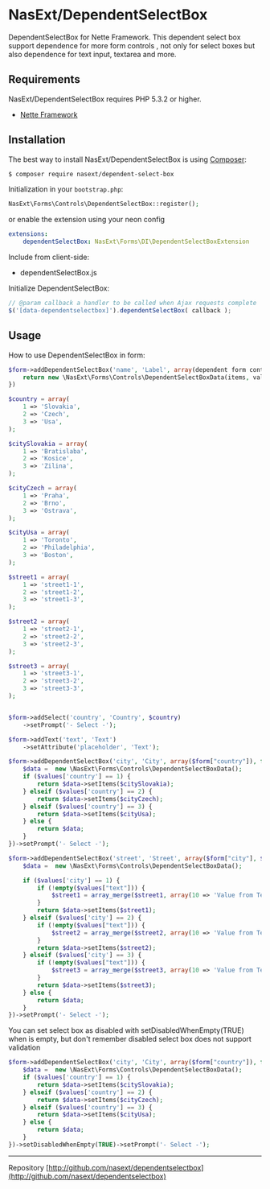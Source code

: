 NasExt/DependentSelectBox
===========================

DependentSelectBox for Nette Framework.
This dependent select box support dependence for more form controls , not only for select boxes but also dependence for text input, textarea and more.

Requirements
------------

NasExt/DependentSelectBox requires PHP 5.3.2 or higher.

- [Nette Framework](https://github.com/nette/nette)

Installation
------------

The best way to install NasExt/DependentSelectBox is using  [Composer](http://getcomposer.org/):

```sh
$ composer require nasext/dependent-select-box
```

Initialization in your `bootstrap.php`:

```php
NasExt\Forms\Controls\DependentSelectBox::register();
```

or enable the extension using your neon config
```yml
extensions:
	dependentSelectBox: NasExt\Forms\DI\DependentSelectBoxExtension
```

Include from client-side:
- dependentSelectBox.js

Initialize DependentSelectBox:
```js
// @param callback a handler to be called when Ajax requests complete
$('[data-dependentselectbox]').dependentSelectBox( callback );
```

## Usage

How to use DependentSelectBox in form:
```php
$form->addDependentSelectBox('name', 'Label', array(dependent form controls), function ($values) use () {
	return new \NasExt\Forms\Controls\DependentSelectBoxData(items, valueForSet);
})
```

```php
$country = array(
	1 => 'Slovakia',
	2 => 'Czech',
	3 => 'Usa',
);

$citySlovakia = array(
	1 => 'Bratislaba',
	2 => 'Kosice',
	3 => 'Zilina',
);

$cityCzech = array(
	1 => 'Praha',
	2 => 'Brno',
	3 => 'Ostrava',
);

$cityUsa = array(
	1 => 'Toronto',
	2 => 'Philadelphia',
	3 => 'Boston',
);

$street1 = array(
	1 => 'street1-1',
	2 => 'street1-2',
	3 => 'street1-3',
);

$street2 = array(
	1 => 'street2-1',
	2 => 'street2-2',
	3 => 'street2-3',
);

$street3 = array(
	1 => 'street3-1',
	2 => 'street3-2',
	3 => 'street3-3',
);


$form->addSelect('country', 'Country', $country)
	->setPrompt('- Select -');

$form->addText('text', 'Text')
	->setAttribute('placeholder', 'Text');

$form->addDependentSelectBox('city', 'City', array($form["country"]), function ($values) use ($citySlovakia, $cityCzech, $cityUsa) {
	$data =  new \NasExt\Forms\Controls\DependentSelectBoxData();
	if ($values['country'] == 1) {
		return $data->setItems($citySlovakia);
	} elseif ($values['country'] == 2) {
		return $data->setItems($cityCzech);
	} elseif ($values['country'] == 3) {
		return $data->setItems($cityUsa);
	} else {
		return $data;
	}
})->setPrompt('- Select -');

$form->addDependentSelectBox('street', 'Street', array($form["city"], $form["text"]), function ($values) use ($street1, $street2, $street3) {
	$data =  new \NasExt\Forms\Controls\DependentSelectBoxData();

	if ($values['city'] == 1) {
		if (!empty($values["text"])) {
			$street1 = array_merge($street1, array(10 => 'Value from Text input: ' . $values["text"]));
		}
		return $data->setItems($street1);
	} elseif ($values['city'] == 2) {
		if (!empty($values["text"])) {
			$street2 = array_merge($street2, array(10 => 'Value from Text input: ' . $values["text"]));
		}
		return $data->setItems($street2);
	} elseif ($values['city'] == 3) {
		if (!empty($values["text"])) {
			$street3 = array_merge($street3, array(10 => 'Value from Text input: ' . $values["text"]));
		}
		return $data->setItems($street3);
	} else {
		return $data;
	}
})->setPrompt('- Select -');
```

You can set select box as disabled with setDisabledWhenEmpty(TRUE) when is empty, but don't remember disabled select box does not support validation
```php
$form->addDependentSelectBox('city', 'City', array($form["country"]), function ($values) use ($citySlovakia, $cityCzech, $cityUsa) {
	$data =  new \NasExt\Forms\Controls\DependentSelectBoxData();
	if ($values['country'] == 1) {
		return $data->setItems($citySlovakia);
	} elseif ($values['country'] == 2) {
		return $data->setItems($cityCzech);
	} elseif ($values['country'] == 3) {
		return $data->setItems($cityUsa);
	} else {
		return $data;
	}
})->setDisabledWhenEmpty(TRUE)->setPrompt('- Select -');
```

-----

Repository [http://github.com/nasext/dependentselectbox](http://github.com/nasext/dependentselectbox)
